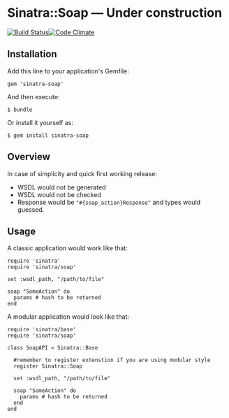 # Sinatra::Soap — Under construction

[![Build Status](https://travis-ci.org/IvanShamatov/sinatra-soap.png?branch=master)](https://travis-ci.org/IvanShamatov/sinatra-soap)[![Code Climate](https://codeclimate.com/github/IvanShamatov/sinatra-soap.png)](https://codeclimate.com/github/IvanShamatov/sinatra-soap)

## Installation

Add this line to your application's Gemfile:

    gem 'sinatra-soap'

And then execute:

    $ bundle

Or install it yourself as:

    $ gem install sinatra-soap

## Overview

In case of simplicity and quick first working release:
 
 - WSDL would not be generated
 - WSDL would not be checked
 - Response would be ```"#{soap_action}Response"``` and types would guessed.


## Usage

A classic application would work like that: 

    require 'sinatra'
    require 'sinatra/soap'

    set :wsdl_path, "/path/to/file"

    soap "SomeAction" do 
      params # hash to be returned
    end

A modular application would look like that:
    
    require 'sinatra/base'
    require 'sinatra/soap'

    class SoapAPI < Sinatra::Base

      #remember to register extenstion if you are using modular style
      register Sinatra::Soap 

      set :wsdl_path, "/path/to/file"

      soap "SomeAction" do 
        params # hash to be returned
      end
    end







